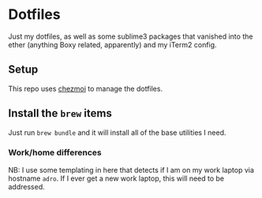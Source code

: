# Dotfiles

Just my dotfiles, as well as some sublime3 packages that vanished into the ether (anything Boxy related, apparently) and my iTerm2 config.

## Setup

This repo uses [chezmoi](https://github.com/twpayne/chezmoi) to manage the dotfiles.

## Install the `brew` items

Just run `brew bundle` and it will install all of the base utilities I need.

### Work/home differences

NB: I use some templating in here that detects if I am on my work laptop via hostname `adro`. If I ever get a new work laptop, this will need to be addressed.
